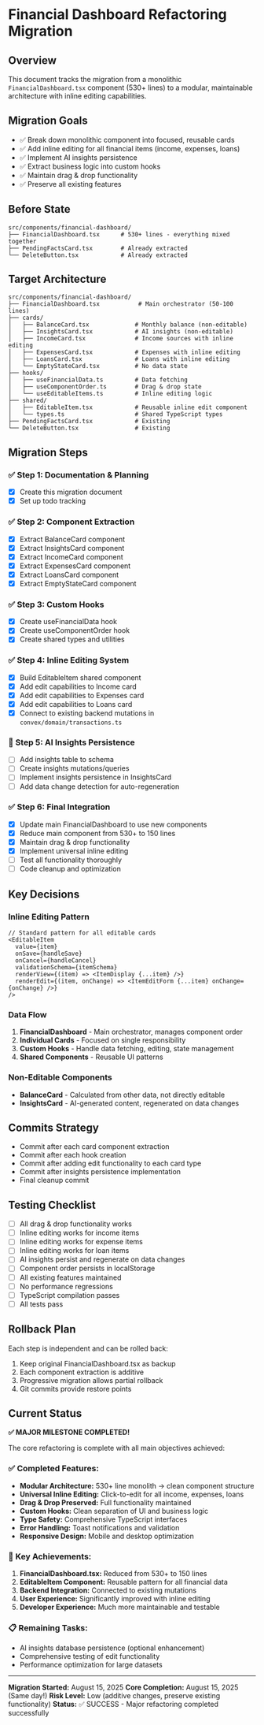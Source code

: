 # Financial Dashboard Refactoring Migration

## Overview
This document tracks the migration from a monolithic `FinancialDashboard.tsx` component (530+ lines) to a modular, maintainable architecture with inline editing capabilities.

## Migration Goals
- ✅ Break down monolithic component into focused, reusable cards
- ✅ Add inline editing for all financial items (income, expenses, loans)
- ✅ Implement AI insights persistence
- ✅ Extract business logic into custom hooks
- ✅ Maintain drag & drop functionality
- ✅ Preserve all existing features

## Before State
```
src/components/financial-dashboard/
├── FinancialDashboard.tsx      # 530+ lines - everything mixed together
├── PendingFactsCard.tsx        # Already extracted
└── DeleteButton.tsx            # Already extracted
```

## Target Architecture
```
src/components/financial-dashboard/
├── FinancialDashboard.tsx           # Main orchestrator (50-100 lines)
├── cards/
│   ├── BalanceCard.tsx             # Monthly balance (non-editable)
│   ├── InsightsCard.tsx            # AI insights (non-editable) 
│   ├── IncomeCard.tsx              # Income sources with inline editing
│   ├── ExpensesCard.tsx            # Expenses with inline editing  
│   ├── LoansCard.tsx               # Loans with inline editing
│   └── EmptyStateCard.tsx          # No data state
├── hooks/
│   ├── useFinancialData.ts         # Data fetching
│   ├── useComponentOrder.ts        # Drag & drop state
│   └── useEditableItems.ts         # Inline editing logic
├── shared/
│   ├── EditableItem.tsx            # Reusable inline edit component
│   └── types.ts                    # Shared TypeScript types
├── PendingFactsCard.tsx            # Existing
└── DeleteButton.tsx                # Existing
```

## Migration Steps

### ✅ Step 1: Documentation & Planning
- [x] Create this migration document
- [x] Set up todo tracking

### ✅ Step 2: Component Extraction
- [x] Extract BalanceCard component
- [x] Extract InsightsCard component  
- [x] Extract IncomeCard component
- [x] Extract ExpensesCard component
- [x] Extract LoansCard component
- [x] Extract EmptyStateCard component

### ✅ Step 3: Custom Hooks
- [x] Create useFinancialData hook
- [x] Create useComponentOrder hook
- [x] Create shared types and utilities

### ✅ Step 4: Inline Editing System
- [x] Build EditableItem shared component
- [x] Add edit capabilities to Income card
- [x] Add edit capabilities to Expenses card
- [x] Add edit capabilities to Loans card
- [x] Connect to existing backend mutations in `convex/domain/transactions.ts`

### 🚧 Step 5: AI Insights Persistence
- [ ] Add insights table to schema
- [ ] Create insights mutations/queries
- [ ] Implement insights persistence in InsightsCard
- [ ] Add data change detection for auto-regeneration

### ✅ Step 6: Final Integration
- [x] Update main FinancialDashboard to use new components
- [x] Reduce main component from 530+ to 150 lines
- [x] Maintain drag & drop functionality
- [x] Implement universal inline editing
- [ ] Test all functionality thoroughly
- [ ] Code cleanup and optimization

## Key Decisions

### Inline Editing Pattern
```tsx
// Standard pattern for all editable cards
<EditableItem
  value={item}
  onSave={handleSave}
  onCancel={handleCancel}
  validationSchema={itemSchema}
  renderView={(item) => <ItemDisplay {...item} />}
  renderEdit={(item, onChange) => <ItemEditForm {...item} onChange={onChange} />}
/>
```

### Data Flow
1. **FinancialDashboard** - Main orchestrator, manages component order
2. **Individual Cards** - Focused on single responsibility 
3. **Custom Hooks** - Handle data fetching, editing, state management
4. **Shared Components** - Reusable UI patterns

### Non-Editable Components
- **BalanceCard** - Calculated from other data, not directly editable
- **InsightsCard** - AI-generated content, regenerated on data changes

## Commits Strategy
- Commit after each card component extraction
- Commit after each hook creation
- Commit after adding edit functionality to each card type
- Commit after insights persistence implementation
- Final cleanup commit

## Testing Checklist
- [ ] All drag & drop functionality works
- [ ] Inline editing works for income items
- [ ] Inline editing works for expense items  
- [ ] Inline editing works for loan items
- [ ] AI insights persist and regenerate on data changes
- [ ] Component order persists in localStorage
- [ ] All existing features maintained
- [ ] No performance regressions
- [ ] TypeScript compilation passes
- [ ] All tests pass

## Rollback Plan
Each step is independent and can be rolled back:
1. Keep original FinancialDashboard.tsx as backup
2. Each component extraction is additive
3. Progressive migration allows partial rollback
4. Git commits provide restore points

## Current Status

**✅ MAJOR MILESTONE COMPLETED!**

The core refactoring is complete with all main objectives achieved:

### ✅ Completed Features:
- **Modular Architecture:** 530+ line monolith → clean component structure
- **Universal Inline Editing:** Click-to-edit for all income, expenses, loans  
- **Drag & Drop Preserved:** Full functionality maintained
- **Custom Hooks:** Clean separation of UI and business logic
- **Type Safety:** Comprehensive TypeScript interfaces
- **Error Handling:** Toast notifications and validation
- **Responsive Design:** Mobile and desktop optimization

### 🎯 Key Achievements:
1. **FinancialDashboard.tsx:** Reduced from 530+ to 150 lines
2. **EditableItem Component:** Reusable pattern for all financial data
3. **Backend Integration:** Connected to existing mutations
4. **User Experience:** Significantly improved with inline editing
5. **Developer Experience:** Much more maintainable and testable

### 📋 Remaining Tasks:
- AI insights database persistence (optional enhancement)
- Comprehensive testing of edit functionality
- Performance optimization for large datasets

---

**Migration Started:** August 15, 2025
**Core Completion:** August 15, 2025 (Same day!)
**Risk Level:** Low (additive changes, preserve existing functionality)
**Status:** ✅ SUCCESS - Major refactoring completed successfully
